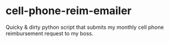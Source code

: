 # cell-phone-reim-emailer
Quicky &amp; dirty python script that submits my monthly cell phone reimbursement request to my boss.
